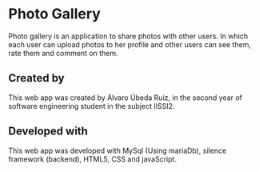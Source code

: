 <h1> Photo Gallery </h1>
  <p> Photo gallery is an application to share photos with other users. In which each user can upload photos to her profile and other users can see them, rate them and   comment on them. </p>
  
 <h2> Created by </h2>
   This web app was created by Álvaro Úbeda Ruiz, in the second year of software engineering student in the subject IISSI2.
 <h2> Developed with </h2>
   This web app was developed with MySql (Using mariaDb), silence framework (backend), HTML5, CSS and javaScript. 
  
